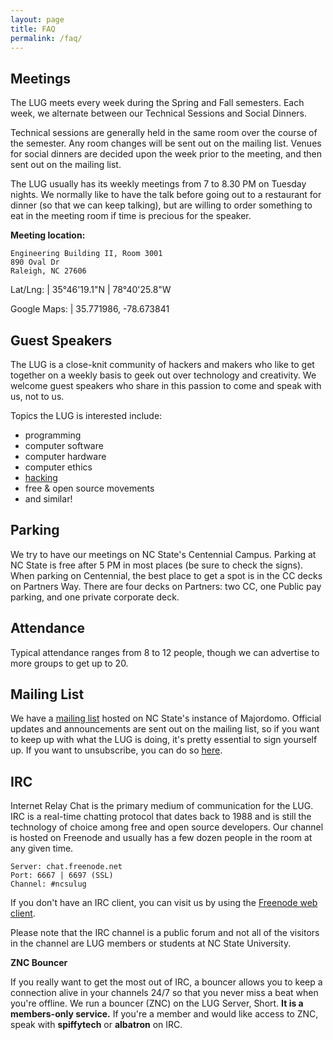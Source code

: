 ```yaml
---
layout: page
title: FAQ
permalink: /faq/
---
```


Meetings
--------
The LUG meets every week during the Spring and Fall semesters. Each week, we alternate
between our Technical Sessions and Social Dinners.

Technical sessions are generally held in the same room over the course of the semester.
Any room changes will be sent out on the mailing list.
Venues for social dinners are decided upon the week prior to the meeting, and then sent
out on the mailing list.

The LUG usually has its weekly meetings from 7 to 8.30 PM on Tuesday nights. We normally
like to have the talk before going out to a restaurant for dinner (so that we can keep
talking), but are willing to order something to eat in the meeting room if time is precious
for the speaker.

**Meeting location:**

~~~
Engineering Building II, Room 3001
890 Oval Dr
Raleigh, NC 27606
~~~

Lat/Lng: | 35°46'19.1"N | 78°40'25.8"W

Google Maps: | 35.771986, -78.673841


Guest Speakers
--------------
The LUG is a close-knit community of hackers and makers who like to get together on a
weekly basis to geek out over technology and creativity. We welcome guest speakers who
share in this passion to come and speak with us, not to us.

Topics the LUG is interested include:

* programming
* computer software
* computer hardware
* computer ethics
* [hacking](https://en.wikipedia.org/wiki/Hacker_culture)
* free & open source movements
* and similar!


Parking
-------
We try to have our meetings on NC State's Centennial Campus. Parking at NC State is free
after 5 PM in most places (be sure to check the signs). When parking on Centennial, the best
place to get a spot is in the CC decks on Partners Way. There are four decks on Partners:
two CC, one Public pay parking, and one private corporate deck.

Attendance
----------
Typical attendance ranges from 8 to 12 people, though we can advertise to more groups to
get up to 20.

Mailing List
------------
We have a
[mailing list](http://lists.ncsu.edu/cgi-bin/mj_wwwusr?user=&passw=&func=info&list=lug)
hosted on NC State's instance of Majordomo. Official updates and
announcements are sent out on the mailing list, so if you want to keep up with what the LUG
is doing, it's pretty essential to sign yourself up.
If you want to unsubscribe, you can do so
[here](http://lists.ncsu.edu/cgi-bin/mj_wwwusr?user=&passw=&func=show).

IRC
---
Internet Relay Chat is the primary medium of communication for the LUG. IRC is a real-time
chatting protocol that dates back to 1988 and is still the technology of choice among free
and open source developers. Our channel is hosted on Freenode and usually has a few dozen
people in the room at any given time.

~~~
Server: chat.freenode.net
Port: 6667 | 6697 (SSL)
Channel: #ncsulug
~~~

If you don't have an IRC client, you can visit us by using the
[Freenode web client](http://webchat.freenode.net/?channels=ncsulug).

Please note that the IRC channel is a public forum and not all of the visitors in the
channel are LUG members or students at NC State University.

**ZNC Bouncer**

If you really want to get the most out of IRC, a bouncer allows you to keep a connection
alive in your channels 24/7 so that you never miss a beat when you're offline. We run a
bouncer (ZNC) on the LUG Server, Short. **It is a members-only service.** If you're a member
and would like access to ZNC, speak with **spiffytech** or **albatron** on IRC.
